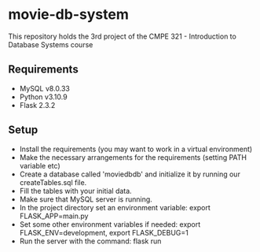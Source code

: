 # movie-db-system

This repository holds the 3rd project of the CMPE 321 - Introduction to Database Systems course

## Requirements

* MySQL v8.0.33
* Python v3.10.9
* Flask 2.3.2

## Setup

* Install the requirements (you may want to work in a virtual environment)
* Make the necessary arrangements for the requirements (setting PATH variable etc)
* Create a database called 'moviedbdb' and initialize it by running our createTables.sql file.
* Fill the tables with your initial data.
* Make sure that MySQL server is running.
* In the project directory set an environment variable: export FLASK_APP=main.py
* Set some other environment variables if needed: export FLASK_ENV=development, export FLASK_DEBUG=1
* Run the server with the command: flask run
